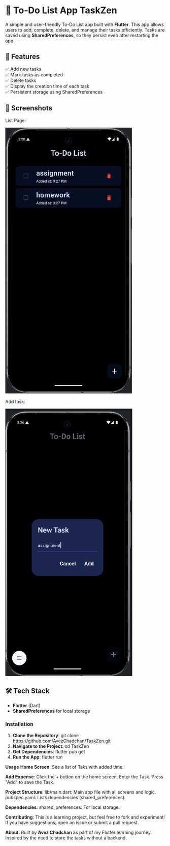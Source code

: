# 📝 To-Do List App **TaskZen**

A simple and user-friendly To-Do List app built with **Flutter**. This app allows users to add, complete, delete, and manage their tasks efficiently. Tasks are saved using **SharedPreferences**, so they persist even after restarting the app.

## 🚀 Features
✅ Add new tasks  
✅ Mark tasks as completed  
✅ Delete tasks  
✅ Display the creation time of each task  
✅ Persistent storage using SharedPreferences

## 📸 Screenshots
List Page:

![img_4.png](img_4.png)

Add task:

![img_5.png](img_5.png)
## 🛠️ Tech Stack
- **Flutter** (Dart)
- **SharedPreferences** for local storage

### Installation
1. **Clone the Repository**:
   git clone https://github.com/AvezChadchan/TaskZen.git
2. **Navigate to the Project**:
   cd TaskZen
3. **Get Dependencies**:
   flutter pub get
4. **Run the App**:
   flutter run

**Usage**
**Home Screen**: See a list of Taks with added time.

**Add Expense**:
Click the + button on the home screen.
Enter the Task.
Press "Add" to save the Task.

**Project Structure**:
lib/main.dart: Main app file with all screens and logic.
pubspec.yaml: Lists dependencies (shared_preferences).

**Dependencies**:
shared_preferences: For local storage.

**Contributing**:
This is a learning project, but feel free to fork and experiment! If you have suggestions, open an issue or submit a pull request.

**About**:
Built by **Avez Chadchan** as part of my Flutter learning journey. Inspired by the need to store the tasks without a backend.
